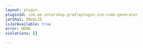 ```yaml
---
layout: plugin
pluginId: com.we.intershop.gradleplugin.icm-code-generator
jarSha1: INVALID
isJarAvailable: true
error: NONE
violations: []

---
```

